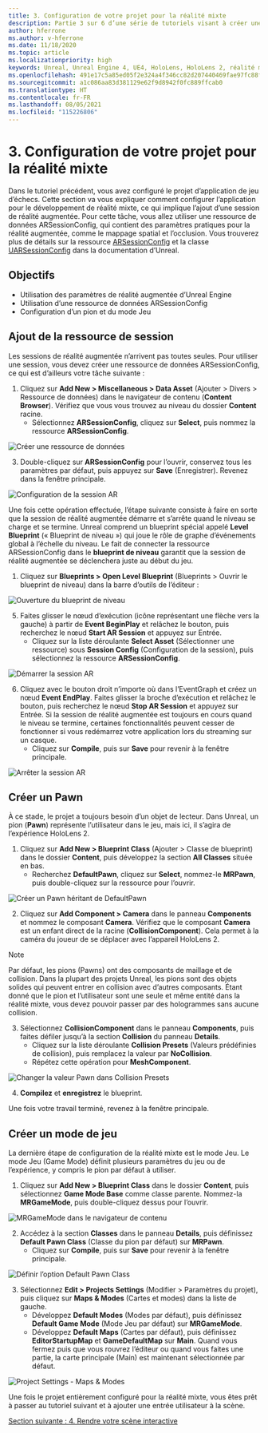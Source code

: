```yaml
---
title: 3. Configuration de votre projet pour la réalité mixte
description: Partie 3 sur 6 d’une série de tutoriels visant à créer une application de jeu d’échecs simple avec Unreal Engine 4 et le plug-in Mixed Reality Toolkit UX Tools
author: hferrone
ms.author: v-hferrone
ms.date: 11/18/2020
ms.topic: article
ms.localizationpriority: high
keywords: Unreal, Unreal Engine 4, UE4, HoloLens, HoloLens 2, réalité mixte, tutoriel, bien démarrer, mrtk, uxt, UX Tools, documentation, casque de réalité mixte, casque windows mixed reality, casque de réalité virtuelle
ms.openlocfilehash: 491e17c5a85ed05f2e324a4f346cc82d207440469fae97fc88fee7065fae0495
ms.sourcegitcommit: a1c086aa83d381129e62f9d8942f0fc889ffcab0
ms.translationtype: HT
ms.contentlocale: fr-FR
ms.lasthandoff: 08/05/2021
ms.locfileid: "115226806"
---
```

# <a name="3-setting-up-your-project-for-mixed-reality"></a>3. Configuration de votre projet pour la réalité mixte

Dans le tutoriel précédent, vous avez configuré le projet d’application de jeu d’échecs. Cette section va vous expliquer comment configurer l’application pour le développement de réalité mixte, ce qui implique l’ajout d’une session de réalité augmentée. Pour cette tâche, vous allez utiliser une ressource de données ARSessionConfig, qui contient des paramètres pratiques pour la réalité augmentée, comme le mappage spatial et l’occlusion. Vous trouverez plus de détails sur la ressource [ARSessionConfig](https://docs.unrealengine.com/en-US/PythonAPI/class/ARSessionConfig.html) et la classe [UARSessionConfig](https://docs.unrealengine.com/en-US/API/Runtime/AugmentedReality/UARSessionConfig/index.html) dans la documentation d’Unreal.

## <a name="objectives"></a>Objectifs

* Utilisation des paramètres de réalité augmentée d’Unreal Engine
* Utilisation d’une ressource de données ARSessionConfig
* Configuration d’un pion et du mode Jeu

## <a name="adding-the-session-asset"></a>Ajout de la ressource de session

Les sessions de réalité augmentée n’arrivent pas toutes seules. Pour utiliser une session, vous devez créer une ressource de données ARSessionConfig, ce qui est d’ailleurs votre tâche suivante :

1. Cliquez sur **Add New > Miscellaneous > Data Asset** (Ajouter > Divers > Ressource de données) dans le navigateur de contenu (**Content Browser**). Vérifiez que vous vous trouvez au niveau du dossier **Content** racine.
    * Sélectionnez **ARSessionConfig**, cliquez sur **Select**, puis nommez la ressource **ARSessionConfig**.

![Créer une ressource de données](images/unreal-uxt/3-createasset.PNG)

3. Double-cliquez sur **ARSessionConfig** pour l’ouvrir, conservez tous les paramètres par défaut, puis appuyez sur **Save** (Enregistrer). Revenez dans la fenêtre principale.

![Configuration de la session AR](images/unreal-uxt/3-arsessionconfig.PNG)

Une fois cette opération effectuée, l’étape suivante consiste à faire en sorte que la session de réalité augmentée démarre et s’arrête quand le niveau se charge et se termine. Unreal comprend un blueprint spécial appelé **Level Blueprint** (« Blueprint de niveau ») qui joue le rôle de graphe d’événements global à l’échelle du niveau. Le fait de connecter la ressource ARSessionConfig dans le **blueprint de niveau** garantit que la session de réalité augmentée se déclenchera juste au début du jeu.

1. Cliquez sur **Blueprints > Open Level Blueprint** (Blueprints > Ouvrir le blueprint de niveau) dans la barre d’outils de l’éditeur :

![Ouverture du blueprint de niveau](images/unreal-uxt/3-level-blueprint.PNG)

5. Faites glisser le nœud d’exécution (icône représentant une flèche vers la gauche) à partir de **Event BeginPlay** et relâchez le bouton, puis recherchez le nœud **Start AR Session** et appuyez sur Entrée.  
    * Cliquez sur la liste déroulante **Select Asset** (Sélectionner une ressource) sous **Session Config** (Configuration de la session), puis sélectionnez la ressource **ARSessionConfig**.

![Démarrer la session AR](images/unreal-uxt/3-start-ar-session.PNG)

6. Cliquez avec le bouton droit n’importe où dans l’EventGraph et créez un nœud **Event EndPlay**. Faites glisser la broche d’exécution et relâchez le bouton, puis recherchez le nœud **Stop AR Session** et appuyez sur Entrée. Si la session de réalité augmentée est toujours en cours quand le niveau se termine, certaines fonctionnalités peuvent cesser de fonctionner si vous redémarrez votre application lors du streaming sur un casque.
    * Cliquez sur **Compile**, puis sur **Save** pour revenir à la fenêtre principale.

![Arrêter la session AR](images/unreal-uxt/3-stoparsession.PNG)

## <a name="create-a-pawn"></a>Créer un Pawn

À ce stade, le projet a toujours besoin d’un objet de lecteur. Dans Unreal, un pion (**Pawn**) représente l’utilisateur dans le jeu, mais ici, il s’agira de l’expérience HoloLens 2.

1. Cliquez sur **Add New > Blueprint Class** (Ajouter > Classe de blueprint) dans le dossier **Content**, puis développez la section **All Classes** située en bas.
    * Recherchez **DefaultPawn**, cliquez sur **Select**, nommez-le **MRPawn**, puis double-cliquez sur la ressource pour l’ouvrir.

![Créer un Pawn héritant de DefaultPawn](images/unreal-uxt/3-defaultpawn.PNG)

2. Cliquez sur **Add Component > Camera** dans le panneau **Components** et nommez le composant **Camera**. Vérifiez que le composant **Camera** est un enfant direct de la racine (**CollisionComponent**). Cela permet à la caméra du joueur de se déplacer avec l’appareil HoloLens 2.

> [!NOTE]
> Par défaut, les pions (Pawns) ont des composants de maillage et de collision. Dans la plupart des projets Unreal, les pions sont des objets solides qui peuvent entrer en collision avec d’autres composants. Étant donné que le pion et l’utilisateur sont une seule et même entité dans la réalité mixte, vous devez pouvoir passer par des hologrammes sans aucune collision.

3. Sélectionnez **CollisionComponent** dans le panneau **Components**, puis faites défiler jusqu’à la section **Collision** du panneau **Details**.
    * Cliquez sur la liste déroulante **Collision Presets** (Valeurs prédéfinies de collision), puis remplacez la valeur par **NoCollision**.
    * Répétez cette opération pour **MeshComponent**.

![Changer la valeur Pawn dans Collision Presets](images/unreal-uxt/3-nocollision.PNG)

4. **Compilez** et **enregistrez** le blueprint.

Une fois votre travail terminé, revenez à la fenêtre principale.

## <a name="create-a-game-mode"></a>Créer un mode de jeu

La dernière étape de configuration de la réalité mixte est le mode Jeu. Le mode Jeu (Game Mode) définit plusieurs paramètres du jeu ou de l’expérience, y compris le pion par défaut à utiliser.

1.  Cliquez sur **Add New > Blueprint Class** dans le dossier **Content**, puis sélectionnez **Game Mode Base** comme classe parente. Nommez-la **MRGameMode**, puis double-cliquez dessus pour l’ouvrir.

![MRGameMode dans le navigateur de contenu](images/unreal-uxt/3-gamemode.PNG)

2.  Accédez à la section **Classes** dans le panneau **Details**, puis définissez **Default Pawn Class** (Classe du pion par défaut) sur **MRPawn**.
    * Cliquez sur **Compile**, puis sur **Save** pour revenir à la fenêtre principale.

![Définir l’option Default Pawn Class](images/unreal-uxt/3-setpawn.PNG)

3.  Sélectionnez **Edit > Projects Settings** (Modifier > Paramètres du projet), puis cliquez sur **Maps & Modes** (Cartes et modes) dans la liste de gauche.
    * Développez **Default Modes** (Modes par défaut), puis définissez **Default Game Mode** (Mode Jeu par défaut) sur **MRGameMode**.
    * Développez **Default Maps** (Cartes par défaut), puis définissez **EditorStartupMap** et **GameDefaultMap** sur **Main**. Quand vous fermez puis que vous rouvrez l’éditeur ou quand vous faites une partie, la carte principale (Main) est maintenant sélectionnée par défaut.

![Project Settings - Maps & Modes](images/unreal-uxt/3-mapsandmodes.PNG)

Une fois le projet entièrement configuré pour la réalité mixte, vous êtes prêt à passer au tutoriel suivant et à ajouter une entrée utilisateur à la scène.

[Section suivante : 4. Rendre votre scène interactive](unreal-uxt-ch4.md)
